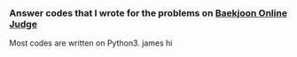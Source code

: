 ### Answer codes that I wrote for the problems on [Baekjoon Online Judge](https://www.acmicpc.net/)

Most codes are written on Python3.
james hi
